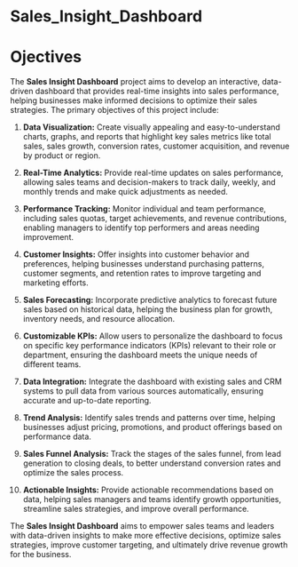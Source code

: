 # Sales_Insight_Dashboard
# Ojectives

The **Sales Insight Dashboard** project aims to develop an interactive, data-driven dashboard that provides real-time insights into sales performance, helping businesses make informed decisions to optimize their sales strategies. The primary objectives of this project include:

1. **Data Visualization:** Create visually appealing and easy-to-understand charts, graphs, and reports that highlight key sales metrics like total sales, sales growth, conversion rates, customer acquisition, and revenue by product or region.

2. **Real-Time Analytics:** Provide real-time updates on sales performance, allowing sales teams and decision-makers to track daily, weekly, and monthly trends and make quick adjustments as needed.

3. **Performance Tracking:** Monitor individual and team performance, including sales quotas, target achievements, and revenue contributions, enabling managers to identify top performers and areas needing improvement.

4. **Customer Insights:** Offer insights into customer behavior and preferences, helping businesses understand purchasing patterns, customer segments, and retention rates to improve targeting and marketing efforts.

5. **Sales Forecasting:** Incorporate predictive analytics to forecast future sales based on historical data, helping the business plan for growth, inventory needs, and resource allocation.

6. **Customizable KPIs:** Allow users to personalize the dashboard to focus on specific key performance indicators (KPIs) relevant to their role or department, ensuring the dashboard meets the unique needs of different teams.

7. **Data Integration:** Integrate the dashboard with existing sales and CRM systems to pull data from various sources automatically, ensuring accurate and up-to-date reporting.

8. **Trend Analysis:** Identify sales trends and patterns over time, helping businesses adjust pricing, promotions, and product offerings based on performance data.

9. **Sales Funnel Analysis:** Track the stages of the sales funnel, from lead generation to closing deals, to better understand conversion rates and optimize the sales process.

10. **Actionable Insights:** Provide actionable recommendations based on data, helping sales managers and teams identify growth opportunities, streamline sales strategies, and improve overall performance.

The **Sales Insight Dashboard** aims to empower sales teams and leaders with data-driven insights to make more effective decisions, optimize sales strategies, improve customer targeting, and ultimately drive revenue growth for the business.
